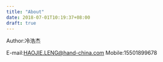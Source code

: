 ```yaml
---
title: "About"
date: 2018-07-01T10:19:37+08:00
draft: true
---
```

Author:冷浩杰

E-mail:HAOJIE.LENG@hand-china.com
Mobile:15501899678
